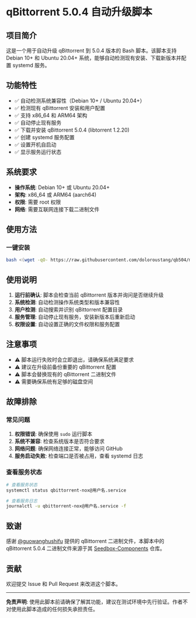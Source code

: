 # qBittorrent 5.0.4 自动升级脚本

## 项目简介

这是一个用于自动升级 qBittorrent 到 5.0.4 版本的 Bash 脚本。该脚本支持 Debian 10+ 和 Ubuntu 20.04+ 系统，能够自动检测现有安装、下载新版本并配置 systemd 服务。

## 功能特性

- ✅ 自动检测系统兼容性（Debian 10+ / Ubuntu 20.04+）
- ✅ 检测现有 qBittorrent 安装和用户配置
- ✅ 支持 x86_64 和 ARM64 架构
- ✅ 自动停止现有服务
- ✅ 下载并安装 qBittorrent 5.0.4 (libtorrent 1.2.20)
- ✅ 创建 systemd 服务配置
- ✅ 设置开机自启动
- ✅ 显示服务运行状态

## 系统要求

- **操作系统**: Debian 10+ 或 Ubuntu 20.04+
- **架构**: x86_64 或 ARM64 (aarch64)
- **权限**: 需要 root 权限
- **网络**: 需要互联网连接下载二进制文件

## 使用方法

### 一键安装

```bash
bash <(wget -qO- https://raw.githubusercontent.com/doloroustang/qb504/main/qb504.sh)
```

## 使用说明

1. **运行前确认**: 脚本会检查当前 qBittorrent 版本并询问是否继续升级
2. **系统检测**: 自动检测操作系统类型和版本兼容性
3. **用户检测**: 自动搜索并识别 qBittorrent 配置目录
4. **服务管理**: 自动停止现有服务，安装新版本后重新启动
5. **权限设置**: 自动设置正确的文件权限和服务配置

## 注意事项

- ⚠️ 脚本运行失败时会立即退出，请确保系统满足要求
- ⚠️ 建议在升级前备份重要的 qBittorrent 配置
- ⚠️ 脚本会替换现有的 qBittorrent 二进制文件
- ⚠️ 需要确保系统有足够的磁盘空间

## 故障排除

### 常见问题

1. **权限错误**: 确保使用 `sudo` 运行脚本
2. **系统不兼容**: 检查系统版本是否符合要求
3. **网络问题**: 确保网络连接正常，能够访问 GitHub
4. **服务启动失败**: 检查端口是否被占用，查看 systemd 日志

### 查看服务状态

```bash
# 查看服务状态
systemctl status qbittorrent-nox@用户名.service

# 查看服务日志
journalctl -u qbittorrent-nox@用户名.service -f
```

## 致谢

感谢 [@guowanghushifu](https://github.com/guowanghushifu) 提供的 qBittorrent 二进制文件，本脚本中的 qBittorrent 5.0.4 二进制文件来源于其 [Seedbox-Components](https://github.com/guowanghushifu/Seedbox-Components) 仓库。

## 贡献

欢迎提交 Issue 和 Pull Request 来改进这个脚本。

---

**免责声明**: 使用此脚本前请确保了解其功能，建议在测试环境中先行验证。作者不对使用此脚本造成的任何损失承担责任。
